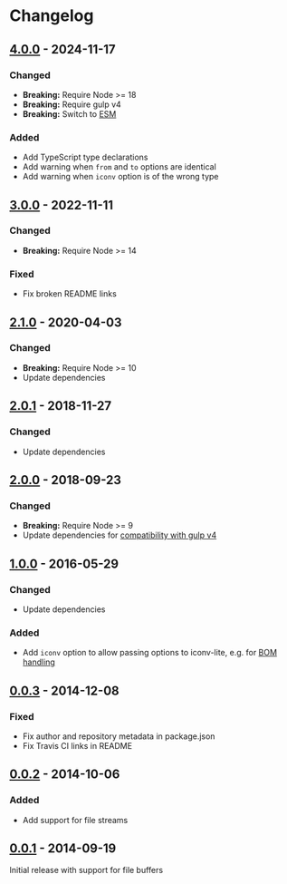 # Changelog

## [4.0.0] - 2024-11-17

### Changed

- **Breaking:** Require Node >= 18
- **Breaking:** Require gulp v4
- **Breaking:** Switch to [ESM](https://gist.github.com/sindresorhus/a39789f98801d908bbc7ff3ecc99d99c)

### Added

- Add TypeScript type declarations
- Add warning when `from` and `to` options are identical
- Add warning when `iconv` option is of the wrong type

## [3.0.0] - 2022-11-11

### Changed

- **Breaking:** Require Node >= 14

### Fixed

- Fix broken README links

## [2.1.0] - 2020-04-03

### Changed

- **Breaking:** Require Node >= 10
- Update dependencies

## [2.0.1] - 2018-11-27

### Changed

- Update dependencies

## [2.0.0] - 2018-09-23

### Changed

- **Breaking:** Require Node >= 9
- Update dependencies for [compatibility with gulp v4](https://medium.com/gulpjs/gulp-util-ca3b1f9f9ac5)

## [1.0.0] - 2016-05-29

### Changed

- Update dependencies

### Added

- Add `iconv` option to allow passing options to iconv-lite, e.g. for [BOM handling](https://github.com/ashtuchkin/iconv-lite#bom-handling)

## [0.0.3] - 2014-12-08

### Fixed

- Fix author and repository metadata in package.json
- Fix Travis CI links in README

## [0.0.2] - 2014-10-06

### Added

- Add support for file streams

## [0.0.1] - 2014-09-19

Initial release with support for file buffers

[4.0.0]: https://github.com/heldinz/gulp-convert-encoding/releases/tag/v4.0.0
[3.0.0]: https://github.com/heldinz/gulp-convert-encoding/releases/tag/v3.0.0
[2.1.0]: https://github.com/heldinz/gulp-convert-encoding/releases/tag/v2.1.0
[2.0.1]: https://github.com/heldinz/gulp-convert-encoding/releases/tag/v2.0.1
[2.0.0]: https://github.com/heldinz/gulp-convert-encoding/releases/tag/v2.0.0
[1.0.0]: https://github.com/heldinz/gulp-convert-encoding/releases/tag/v1.0.0
[0.0.3]: https://github.com/heldinz/gulp-convert-encoding/releases/tag/0.0.3
[0.0.2]: https://github.com/heldinz/gulp-convert-encoding/releases/tag/0.0.2
[0.0.1]: https://github.com/heldinz/gulp-convert-encoding/releases/tag/0.0.1
